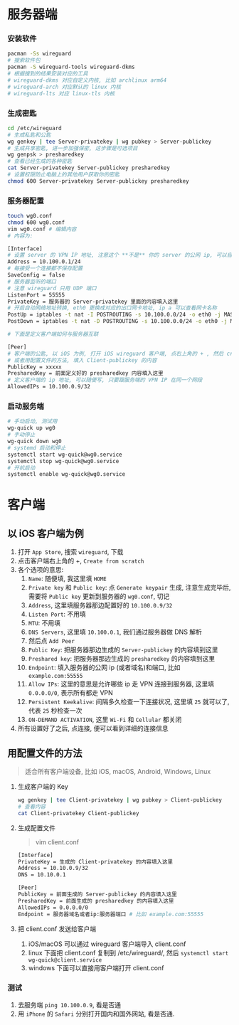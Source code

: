 # 服务器端

### 安装软件

```bash
pacman -Ss wireguard
# 搜索软件包
pacman -S wireguard-tools wireguard-dkms 
# 根据搜到的结果安装对应的工具
# wireguard-dkms 对应自定义内核, 比如 archlinux arm64
# wireguard-arch 对应默认的 linux 内核
# wireguard-lts 对应 linux-tls 内核
```
### 生成密匙

```bash
cd /etc/wireguard
# 生成私匙和公匙
wg genkey | tee Server-privatekey | wg pubkey > Server-publickey
# 生成共享密匙, 进一步加强保密, 这步骤是可选项目
wg genpsk > presharedkey
# 查看已经生成的各种密匙
cat Server-privatekey Server-publickey presharedkey
# 设置权限防止电脑上的其他用户获取你的密匙
chmod 600 Server-privatekey Server-publickey presharedkey
```

### 服务器配置

``` bash
touch wg0.conf
chmod 600 wg0.conf
vim wg0.conf # 编辑内容
# 内容为: 

[Interface]
# 设置 server 的 VPN IP 地址, 注意这个 **不是** 你的 server 的公网 ip, 可以自己定义
Address = 10.100.0.1/24
# 每接受一个连接都不保存配置
SaveConfig = false
# 服务器监听的端口
# 注意 wireguard 只用 UDP 端口
ListenPort = 55555
PrivateKey = 服务器的 Server-privatekey 里面的内容填入这里
# 开启自动网络地址转换, eth0 更换成对应的出口网卡地址, ip a 可以查看网卡名称
PostUp = iptables -t nat -I POSTROUTING -s 10.100.0.0/24 -o eth0 -j MASQUERADE
PostDown = iptables -t nat -D POSTROUTING -s 10.100.0.0/24 -o eth0 -j MASQUERADE

# 下面是定义客户端如何与服务器互联

[Peer]
# 客户端的公匙, 以 iOS 为例, 打开 iOS wireguard 客户端, 点右上角的 + , 然后 create from scratch, 点 generate keypair, 将生成的 Public key 复制, 填入这里
# 或者用配置文件的方法, 填入 Client-publickey 的内容
PublicKey = xxxxx
PresharedKey = 前面定义好的 presharedkey 内容填入这里
# 定义客户端的 ip 地址, 可以随便写, 只要跟服务端的 VPN IP 在同一个网段
AllowedIPs = 10.100.0.9/32
```

### 启动服务端

```bash
# 手动启动, 测试用
wg-quick up wg0
# 手动停止
wg-quick down wg0
# systemd 启动和停止
systemctl start wg-quick@wg0.service
systemctl stop wg-quick@wg0.service
# 开机启动
systemctl enable wg-quick@wg0.service
```

# 客户端

## 以 iOS 客户端为例

1. 打开 `App Store`, 搜索 `wireguard`, 下载
1. 点击客户端右上角的 +, `Create from scratch`
1. 各个选项的意思:
    1. `Name`: 随便填, 我这里填 `HOME`
    1. `Private key` 和 `Public key`: 点 `Generate keypair` 生成, 注意生成完毕后, 需要将 `Public key` 更新到服务器的 `wg0.conf`, 切记
    1. `Address`, 这里填服务器那边配置好的 `10.100.0.9/32`
    1. `Listen Port`: 不用填
    1. `MTU`: 不用填
    1. `DNS Servers`, 这里填 `10.100.0.1`, 我们通过服务器做 DNS 解析
    1. 然后点 `Add Peer`
    1. `Public Key`: 把服务器那边生成的 `Server-publickey` 的内容填到这里
    1. `Preshared key`: 把服务器那边生成的 `presharedkey` 的内容填到这里
    1. `Endpoint`: 填入服务器的公网 ip (或者域名)和端口, 比如 `example.com:55555`
    1. `Allow IPs`: 这里的意思是允许哪些 ip 走 VPN 连接到服务器, 这里填 `0.0.0.0/0`, 表示所有都走 VPN
    1. `Persistent Keekalive`: 间隔多久检查一下连接状况, 这里填 `25` 就可以了, 代表 `25` 秒检查一次
    1. `ON-DEMAND ACTIVATION`, 这里 `Wi-Fi` 和 `Cellular` 都关闭
1. 所有设置好了之后, 点连接, 便可以看到详细的连接信息

## 用配置文件的方法

> 适合所有客户端设备, 比如 iOS, macOS, Android, Windows, Linux

1. 生成客户端的 Key 
    ```bash
    wg genkey | tee Client-privatekey | wg pubkey > Client-publickey
    # 查看内容
    cat Client-privatekey Client-publickey
    ```
1. 生成配置文件
    > vim client.conf

    ```bash
    [Interface]
    PrivateKey = 生成的 Client-privatekey 的内容填入这里
    Address = 10.10.0.9/32
    DNS = 10.10.0.1

    [Peer]
    PublicKey = 前面生成的 Server-publickey 的内容填入这里
    PresharedKey = 前面生成的 presharedkey 的内容填入这里
    AllowedIPs = 0.0.0.0/0
    Endpoint = 服务器域名或者ip:服务器端口 # 比如 example.com:55555
    ```
1. 把 client.conf 发送给客户端
    1. iOS/macOS 可以通过 wireguard 客户端导入 client.conf
    1. linux 下面把 client.conf 复制到 /etc/wireguard/, 然后 `systemctl start wg-quick@client.service`
    1. windows 下面可以直接用客户端打开 client.conf

### 测试

1. 去服务端 `ping 10.100.0.9`, 看是否通
1. 用 `iPhone` 的 `Safari` 分别打开国内和国外网站, 看是否通.
